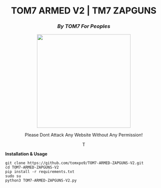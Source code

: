 <h1 align="center" color="red">TOM7 ARMED V2 | TM7 ZAPGUNS</h1>
<h3 align="center" color="cyan"><i class="fa-solid fa-circle-user">By TOM7 For Peoples</i></h3>
<p align="center"><img src="https://e.top4top.io/p_3549l2rx01.gif" height="300" width="300"></p>

<p align="center" color="green" style="italic">Please Dont Attack Any Website Without Any Permission!</p>

<p align="center">
  <img src="" alt="TOM7 ARMED V2 - TM7 ZAPGUNS" width="16" height="16">
</p>

[python3]: https://python.org 'Python3'
[github issues]: https://github.com/tomxpo9/TOM7-ARMED-ZAPGUNS-V2/issues 'enter'

**Installation & Usage**

```shell command
git clone https://github.com/tomxpo9/TOM7-ARMED-ZAPGUNS-V2.git
cd TOM7-ARMED-ZAPGUNS-V2
pip install -r requirements.txt
sudo su
python3 TOM7-ARMED-ZAPGUNS-V2.py
```
